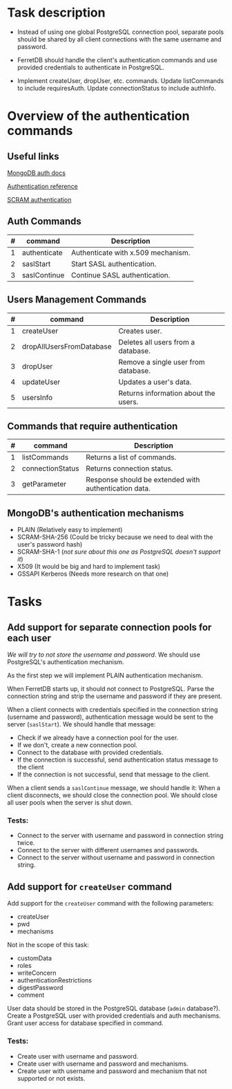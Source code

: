 # Task description

* Instead of using one global PostgreSQL connection pool, separate pools should be shared by all client connections with the same username and password.

* FerretDB should handle the client's authentication commands and use provided credentials to authenticate in PostgreSQL.

* Implement createUser, dropUser, etc. commands.
Update listCommands to include requiresAuth.
Update connectionStatus to include authInfo.

# Overview of the authentication commands

## Useful links

[MongoDB auth docs](https://github.com/mongodb/mongo/blob/a06bc8bbced8f0c60b94ed784f5f105f2f01ed5d/src/mongo/db/auth/README.md)

[Authentication reference](https://www.mongodb.com/docs/manual/core/authentication/)

[SCRAM authentication](https://www.mongodb.com/docs/manual/core/security-scram/)

## Auth Commands

| #   | command      | Description                        |
|-----|--------------|------------------------------------|
| 1   | authenticate | Authenticate with x.509 mechanism. |
| 2   | saslStart    | Start SASL authentication.         |
| 3   | saslContinue | Continue SASL authentication.      |


## Users Management Commands

| #   | command                  | Description                            |
|-----|--------------------------|----------------------------------------|
| 1   | createUser               | Creates user.                          |
| 2   | dropAllUsersFromDatabase | Deletes all users from a database.     |
| 3   | dropUser                 | Remove a single user from database.    |
| 4   | updateUser               | Updates a user's data.                 |
| 5   | usersInfo                | Returns information about the users.   |

## Commands that require authentication

| #   | command          | Description                                           |
|-----|------------------|-------------------------------------------------------|
| 1   | listCommands     | Returns a list of commands.                           |
| 2   | connectionStatus | Returns connection status.                            |
| 3   | getParameter     | Response should be extended with authentication data. |

## MongoDB's authentication mechanisms

* PLAIN (Relatively easy to implement)
* SCRAM-SHA-256 (Could be tricky because we need to deal with the user's password hash)
* SCRAM-SHA-1 (*not sure about this one as PostgreSQL doesn't support it*)
* X509 (It would be big and hard to implement task)
* GSSAPI Kerberos (Needs more research on that one)



# Tasks
## Add support for separate connection pools for each user 

*We will try to not store the username and password*.
We should use PostgreSQL's authentication mechanism.

As the first step we will implement PLAIN authentication mechanism.

When FerretDB starts up, it should not connect to PostgreSQL.
Parse the connection string and strip the username and password if they are present.

When a client connects with credentials specified in the connection string (username and password), authentication message would be sent to the server (`saslStart`).
We should handle that message:
* Check if we already have a connection pool for the user.
* If we don't, create a new connection pool.
* Connect to the database with provided credentials.
* If the connection is successful, send authentication status message to the client
* If the connection is not successful, send that message to the client.

When a client sends a `saslContinue` message, we should handle it:
When a client disconnects, we should close the connection pool.
We should close all user pools when the server is shut down.

### Tests:
* Connect to the server with username and password in connection string twice.
* Connect to the server with different usernames and passwords.
* Connect to the server without username and password in connection string.

## Add support for `createUser` command

Add support for the `createUser` command with the following parameters:
* createUser
* pwd
* mechanisms

Not in the scope of this task:
* customData
* roles
* writeConcern
* authenticationRestrictions
* digestPassword
* comment

User data should be stored in the PostgreSQL database (`admin` database?).
Create a PostgreSQL user with provided credentials and auth mechanisms.
Grant user access for database specified in command.

### Tests:

* Create user with username and password.
* Create user with username and password and mechanisms.
* Create user with username and password and mechanism that not supported or not exists.
